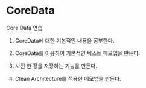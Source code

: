 # CoreData
Core Data 연습

1. CoreData에 대한 기본적인 내용을 공부한다.

2. CoreData를 이용하여 기본적인 텍스트 메모앱을 만든다.

3. 사진 한 장을 저장하는 기능을 만든다.

4. Clean Architecture를 적용한 메모앱을 만든다.
